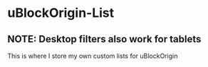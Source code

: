 # uBlockOrigin-List
## NOTE: Desktop filters also work for tablets

This is where I store my own custom lists for uBlockOrigin
